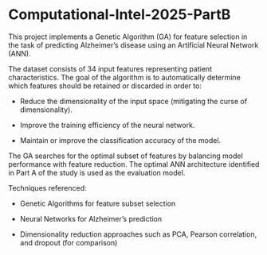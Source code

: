 # Computational-Intel-2025-PartB

This project implements a Genetic Algorithm (GA) for feature selection in the task of predicting Alzheimer’s disease using an Artificial Neural Network (ANN).

The dataset consists of 34 input features representing patient characteristics. The goal of the algorithm is to automatically determine which features should be retained or discarded in order to:

- Reduce the dimensionality of the input space (mitigating the curse of dimensionality).

- Improve the training efficiency of the neural network.

- Maintain or improve the classification accuracy of the model.

The GA searches for the optimal subset of features by balancing model performance with feature reduction. The optimal ANN architecture identified in Part A of the study is used as the evaluation model.

Techniques referenced:

- Genetic Algorithms for feature subset selection

- Neural Networks for Alzheimer’s prediction

- Dimensionality reduction approaches such as PCA, Pearson correlation, and dropout (for comparison)

